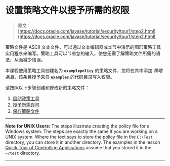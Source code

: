 # 设置策略文件以授予所需的权限

> 原文： [https://docs.oracle.com/javase/tutorial/security/tour1/step2.html](https://docs.oracle.com/javase/tutorial/security/tour1/step2.html)

策略文件是 ASCII 文本文件，可以通过文本编辑器或本节中演示的图形策略工具实用程序来编写。策略工具可以节省您的输入，使您无需了解策略文件所需的语法，从而减少错误。

本课程使用策略工具创建名为 **`examplepolicy`** 的策略文件，您将在其中添加 _策略条目_，该条目授予来自 **`examples`** 的代码目录写入权限。

请按照以下步骤创建和修改新的策略文件：

1.  [启动政策工具](wstep1.html)
2.  [授予所需许可](wstep2.html)
3.  [保存策略文件](wstep3.html)

* * *

**Note for UNIX Users:** The steps illustrate creating the policy file for a Windows system. The steps are exactly the same if you are working on a UNIX system. Where the text says to store the policy file in the `C:\Test` directory, you can store it in another directory. The examples in the lesson [Quick Tour of Controlling Applications](../tour2/index.html) assume that you stored it in the `~/test` directory.

* * *